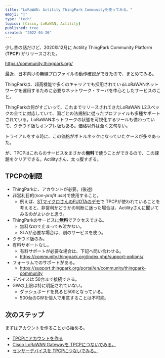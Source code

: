 ```yaml
---
title: "LoRaWAN: Actility ThingPark Communityを使ってみる。"
emoji: "🦝"
type: "tech"
topics: [Cisco, LoRaWAN, Actility]
published: true
created: "2022-04-26"
---
```


少し昔の話だけど、2020年12月に Actility ThingPark Community Platform (**TPCP**) がリリースされた。

https://community.thingpark.org/

最近、日本向けの無線プロファイルの動作確認ができたので、まとめてみる。

ThingParkは、超高機能で多くのキャリアでも採用されているLoRaWANネットワークを運用するために必要なネットワーク・サーバを中心としたサービスのこと。

ThingParkの何がすごいって、これまでリリースされてきたLoRaWAN L2スペックの全てに対応していて、国ごとの法規制に従ったプロファイルも多種サポートされている。LoRaWANネットワークの状態を可視化するツールも備わっていて、クラウド版もオンプレ版もある。価格以外は全く文句ない。

トライアルをする時に、この価格がボトルネックになっていたケースが多々あった。

が、TPCPはこれらのサービスをまさかの**無料**で使うことができるので、この課題をクリアできる。Actilityさん、太っ腹すぎる。

## TPCPの制限

- ThingParkに、アカウントが必要。(後述)
- 非営利目的(*non-profit use*)で使用すること。
    + 例えば、[STマイクロさんのFUOTAのデモ](https://www.youtube.com/watch?v=WIbV85K9cIs)で TPCPが使われていることを考えると、非営利かどうかの判断に迷った場合は、Actilityさんに聞いてみるのがよいかと思う。
- ThingParkのサービスに**無料**でアクセスできる。
    + 無料なので止まっても泣かない。
    + SLAが必要な場合は、別のサービスを使う。
- クラウド版のみ。
- 有料サポートなし。
    + 有料サポートが必要な場合は、下記へ問い合わせる。
    + https://community.thingpark.org/index.php/support-options/
- フォーラムでのサポートがある。
    + https://support.thingpark.org/portal/en/community/thingpark-community
- デバイスは 50台まで接続できる。
- GWの上限は特に明記されていない。
    + ダッシュボードを見ると500となっている。
    + 500台のGWを個人で用意することは不可能。

## 次のステップ

まずはアカウントを作ることから始める。

- [TPCPにアカウントを作る](/tanupoo/articles/lorawan-tpcp-create-account)
- [Cisco LoRaWAN Gatewayを TPCPにつないでみる。](/tanupoo/articles/lorawan-cisco-gateway-tpcp)
- [センサーデバイスを TPCPにつないでみる。](lorawan-tpcp-adding-device)


